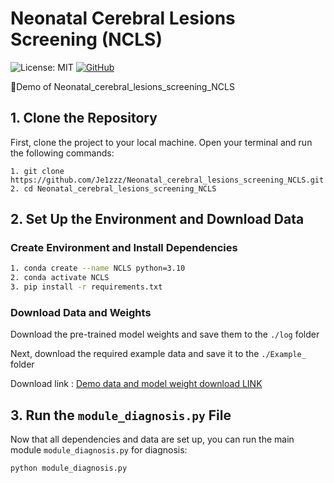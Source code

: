 # Neonatal Cerebral Lesions Screening (NCLS)
![License: MIT](https://img.shields.io/badge/License-MIT-yellow.svg)
[![GitHub](https://img.shields.io/badge/GitHub-Link-blue)](https://github.com/Je1zzz/Neonatal_cerebral_lesions_screening_NCLS)


🚀Demo of Neonatal_cerebral_lesions_screening_NCLS

## 1. Clone the Repository

First, clone the project to your local machine. Open your terminal and run the following commands:

```code
1. git clone https://github.com/Je1zzz/Neonatal_cerebral_lesions_screening_NCLS.git
2. cd Neonatal_cerebral_lesions_screening_NCLS
```

## 2. Set Up the Environment and Download Data

### Create Environment and Install Dependencies


```bash
1. conda create --name NCLS python=3.10
2. conda activate NCLS
3. pip install -r requirements.txt
```

### Download Data and Weights

Download the pre-trained model weights and save them to the `./log` folder

Next, download the required example data and save it to the `./Example_` folder

Download link : [Demo data and model weight download LINK](https://drive.google.com/drive/folders/1aQDuLPmSBAULJ5soqeizaEkAHiwfpV1o?usp=sharing)
## 3. Run the `module_diagnosis.py` File

Now that all dependencies and data are set up, you can run the main module `module_diagnosis.py` for diagnosis:

```bash
python module_diagnosis.py
```
